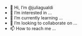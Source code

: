 - 👋 Hi, I’m @juliagualdi
- 👀 I’m interested in ...
- 🌱 I’m currently learning ...
- 💞️ I’m looking to collaborate on ...
- 📫 How to reach me ...

<!---
juliagualdi/juliagualdi is a ✨ special ✨ repository because its `README.md` (this file) appears on your GitHub profile.
You can click the Preview link to take a look at your changes.
--->
